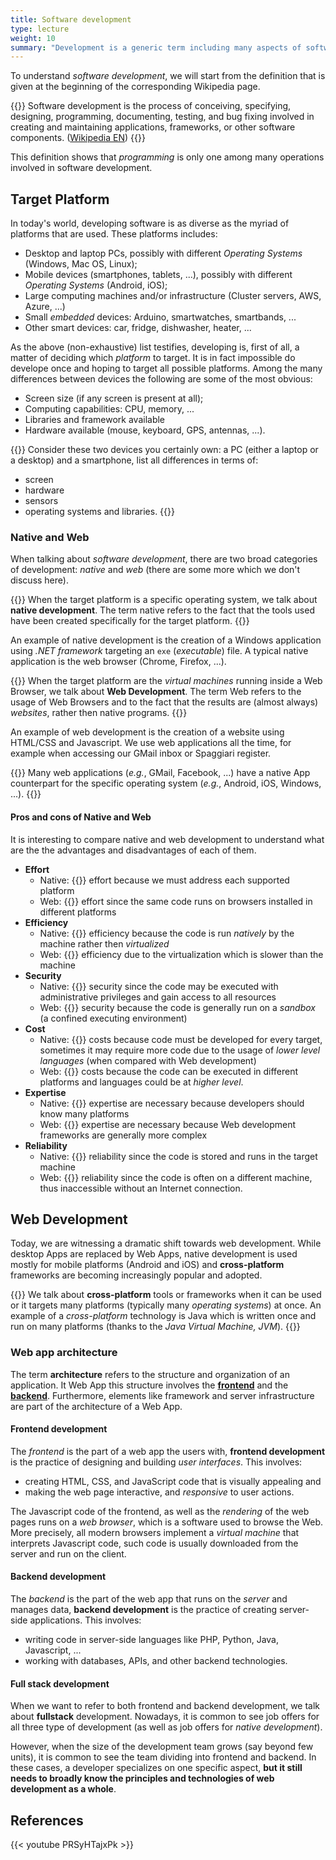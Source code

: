 ```yaml
---
title: Software development
type: lecture
weight: 10
summary: "Development is a generic term including many aspects of software production, in this lecture, wer are going to discuss some of these aspects"
---
```


To understand *software development*, we will start from the definition that is
given at the beginning of the corresponding Wikipedia page.

{{<def title="Software Development">}}
Software development is the process of conceiving, specifying, designing,
programming, documenting, testing, and bug fixing involved in creating and
maintaining applications, frameworks, or other software components.
([Wikipedia EN](https://en.wikipedia.org/wiki/Software_development)) 
{{</def>}}

This definition shows that *programming* is only one among many operations
involved in software development.

## Target Platform
In today's world, developing software is as diverse as the myriad of platforms
that are used. These platforms includes:
* Desktop and laptop PCs, possibly with different *Operating Systems* (Windows,
Mac OS, Linux);
* Mobile devices (smartphones, tablets, ...), possibly with different *Operating
Systems* (Android, iOS);
* Large computing machines and/or infrastructure (Cluster servers, AWS, Azure, ...)
* Small *embedded* devices: Arduino, smartwatches, smartbands, ...
* Other smart devices: car, fridge, dishwasher, heater, ...

As the above (non-exhaustive) list testifies, developing is, first of all, a matter
of deciding which *platform* to target. It is in fact impossible do develope once
and hoping to target all possible platforms. Among the many differences between
devices the following are some of the most obvious:
* Screen size (if any screen is present at all);
* Computing capabilities: CPU, memory, ...
* Libraries and framework available
* Hardware available (mouse, keyboard, GPS, antennas, ...).

{{<exercise>}}
Consider these two devices you certainly own: a PC (either a laptop or a desktop)
and a smartphone, list all differences in terms of:
* screen
* hardware
* sensors
* operating systems and libraries.
{{</exercise>}}

### Native and Web
When talking about *software development*, there are two broad categories of
development: *native* and *web* (there are some more which we don't discuss
here).

{{<def title="Native Development">}}
When the target platform is a specific operating system, we talk about **native
development**. The term native refers to the fact that the tools used have been
created specifically for the target platform.
{{</def>}}

An example of native development is the creation of a Windows application using
*.NET framework* targeting an `exe` (*executable*) file. A typical native application
is the web browser (Chrome, Firefox, ...). 

{{<def title="Web Development">}}
When the target platform are the *virtual machines* running inside a Web Browser,
we talk about **Web Development**. The term Web refers to the usage of Web Browsers
and to the fact that the results are (almost always) *websites*, rather then
native programs.
{{</def>}}

An example of web development is the creation of a website using HTML/CSS and
Javascript. We use web applications all the time, for example when accessing our
GMail inbox or Spaggiari register.

{{<attention>}}
Many web applications (*e.g.*, GMail, Facebook, ...) have a native App counterpart
for the specific operating system (*e.g.*, Android, iOS, Windows, ...).
{{</attention>}}

#### Pros and cons of Native and Web
It is interesting to compare native and web development to understand what are
the the advantages and disadvantages of each of them.

* **Effort**
  * Native: {{<colored danger High>}} effort because we must address each supported platform
  * Web: {{<colored success Low>}} effort since the same code runs on browsers installed in different platforms
* **Efficiency**
  * Native: {{<colored success High>}} efficiency because the code is run *natively* by the machine rather then *virtualized* 
  * Web: {{<colored danger Low>}} efficiency due to the virtualization which is slower than the machine
* **Security**
  * Native: {{<colored danger Low>}} security since the code may be executed with administrative privileges and gain access to all resources
  * Web: {{<colored success High>}} security because the code is generally run on a *sandbox* (a confined executing environment)
* **Cost**
  * Native: {{<colored danger High>}} costs because code must be developed for every target, sometimes it may require more code due to the usage of *lower level languages* (when compared with Web development)
  * Web: {{<colored success Low>}} costs because the code can be executed in different platforms and languages could be at *higher level*.
* **Expertise**
  * Native: {{<colored danger High>}} expertise are necessary because developers should know many platforms
  * Web: {{<colored danger High>}} expertise are necessary because Web development frameworks are generally more complex
* **Reliability**
  * Native: {{<colored success Good>}} reliability since the code is stored and runs in the target machine
  * Web: {{<colored danger Not so good>}} reliability since the code is often on a different machine, thus inaccessible without an Internet connection.

## Web Development
Today, we are witnessing a dramatic shift towards web development. While desktop
Apps are replaced by Web Apps, native development is used mostly for mobile
platforms (Android and iOS) and **cross-platform** frameworks are becoming
increasingly popular and adopted.

{{<def title="Cross-platform">}}
We talk about **cross-platform** tools or frameworks when it can be used or it
targets many platforms (typically many *operating systems*) at once. An example
of a *cross-platform* technology is Java which is written once and run on many
platforms (thanks to the *Java Virtual Machine, JVM*).
{{</def>}}

### Web app architecture
The term **architecture** refers to the structure and organization of an application.
It Web App this structure involves the [**frontend**](#frontend-development) and the
[**backend**](#backend-development). Furthermore, elements like framework and server
infrastructure are part of the architecture of a Web App.

#### Frontend development
The *frontend* is the part of a web app the users with, **frontend development**
is the practice of designing and building *user interfaces*. This involves: 
* creating HTML, CSS, and JavaScript code that is visually appealing and
* making the web page interactive, and *responsive* to user actions.

The Javascript code of the frontend, as well as the *rendering* of the web pages
runs on a *web browser*, which is a software used to browse the Web. More precisely,
all modern browsers implement a *virtual machine* that interprets Javascript code,
such code is usually downloaded from the server and run on the client.

#### Backend development
The *backend* is the part of the web app that runs on the *server* and manages
data, **backend development** is the practice of creating server-side applications.
This involves:
* writing code in server-side languages like PHP, Python, Java, Javascript, ... 
* working with databases, APIs, and other backend technologies. 

#### Full stack development
When we want to refer to both frontend and backend development, we talk about
**fullstack** development. Nowadays, it is common to see job offers for all three
type of development (as well as job offers for *native development*).

However, when the size of the development team grows (say beyond few units), it
is common to see the team dividing into frontend and backend. In these cases, a
developer specializes on one specific aspect, **but it still needs to broadly
know the principles and technologies of web development as a whole**.

## References

{{< youtube PRSyHTajxPk >}}
